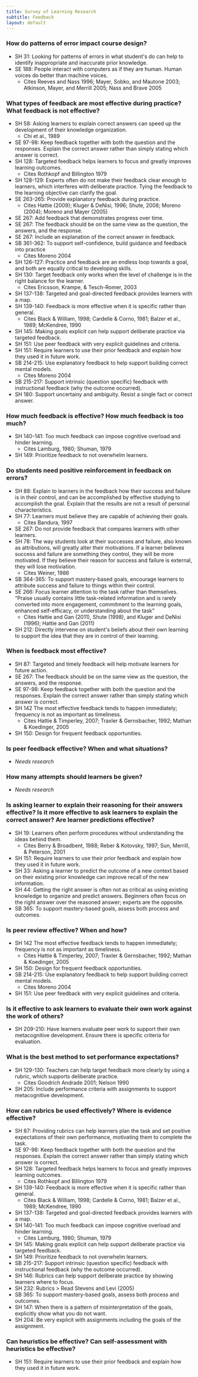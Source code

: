 ```yaml
---
title: Survey of Learning Research
subtitle: Feedback
layout: default
---
```


### How do patterns of error impact course design?

- SH 31: Looking for patterns of errors in what student's do can help to identify inappropriate and inaccurate prior knowledge.
- SE 188: People interact with computers as if they are human. Human voices do better than machine voices.
    - Cites Reeves and Nass 1996; Mayer, Sobko, and Mautone 2003; Atkinson, Mayer, and Merrill 2005; Nass and Brave 2005

### What types of feedback are most effective during practice? What feedback is not effective?

- SH 58: Asking learners to explain correct answers can speed up the development of their knowledge organization.
    - Chi et al., 1989
- SE 97-98: Keep feedback together with both the question and the responses. Explain the correct answer rather than simply stating which answer is correct.
- SH 128: Targeted feedback helps learners to focus and greatly improves learning outcomes.
    - Cites Rothkopf and Billington 1979
- SH 128-129: Experts often do not make their feedback clear enough to learners, which interferes with deliberate practice. Tying the feedback to the learning objective can clarify the goal.
- SE 263-265: Provide explanatory feedback during practice.
    - Cites Hattie (2009); Kluger & DeNisi, 1996; Shute, 2008; Moreno (2004); Moreno and Mayer (2005)
- SE 267: Add feedback that demonstrates progress over time.
- SE 267: The feedback should be on the same view as the question, the answers, and the response.
- SE 267: Include an explanation of the correct answer in feedback.
- SB 361-362: To support self-confidence, build guidance and feedback into practice
    - Cites Moreno 2004
- SH 126-127: Practice and feedback are an endless loop towards a goal, and both are equally critical to developing skills.
- SH 130: Target feedback only works when the level of challenge is in the right balance for the learner.
    - Cites Ericsson, Krampe, & Tesch-Romer, 2003
- SH 137-138: Targeted and goal-directed feedback provides learners with a map.
- SH 139-140: Feedback is more effective when it is specific rather than general.
    - Cites Black & William, 1998; Cardelle & Corno, 1981; Balzer et al., 1989; McKendree, 1990
- SH 145: Making goals explicit can help support deliberate practice via targeted feedback.
- SH 151: Use peer feedback with very explicit guidelines and criteria.
- SH 151: Require learners to use their prior feedback and explain how they used it in future work.
- SB 214-215: Use explanatory feedback to help support building correct mental models.
    - Cites Moreno 2004
- SB 215-217: Support intrinsic (question specific) feedback with instructional feedback (why the outcome occurred).
- SH 180: Support uncertainy and ambiguity. Resist a single fact or correct answer.

### How much feedback is effective? How much feedback is too much?

- SH 140-141: Too much feedback can impose cognitive overload and hinder learning.
    - Cites Lamburg, 1980; Shuman, 1979
- SH 149: Prioritize feedback to not overwhelm learners.

### Do students need positive reinforcement in feedback on errors?

- SH 88: Explain to learners in the feedback how their success and failure is in their control, and can be accomplished by effective studying to accomplish the goal. Explain that the results are not a result of personal characteristics.
- SH 77: Learners must believe they are capable of achieving their goals.
    - Cites Bandura, 1997
- SE 267: Do not provide feedback that compares learners with other learners.
- SH 78: The way students look at their successes and failure, also known as attributions, will greatly alter their motivations. If a learner believes success and failure are something they control, they will be more motivated. If they believe their reason for success and failure is external, they will lose motiviation.
    - Cites Weiner, 1986
- SB 364-365: To support mastery-based goals, encourage learners to attribute success and failure to things within their control.
- SE 266: Focus learner attention to the task rather than themselves. “Praise usually contains little task-related information and is rarely converted into more engagement, commitment to the learning goals, enhanced self-efficacy, or understanding about the task”
    - Cites Hattie and Gan (2011), Shute (1998), and Kluger and DeNisi (1996); Hattie and Gan (2011)
- SH 212: Directly intervene on student's beliefs about their own learning to support the idea that they are in control of their learning.

### When is feedback most effective?

- SH 87: Targeted and timely feedback will help motivate learners for future action.
- SE 267: The feedback should be on the same view as the question, the answers, and the response.
- SE 97-98: Keep feedback together with both the question and the responses. Explain the correct answer rather than simply stating which answer is correct.
- SH 142 The most effective feedback tends to happen immediately; frequency is not as important as timeliness.
    - Cites Hattie & Timperley, 2007; Traxler & Gernsbacher, 1992; Mathan & Koedinger, 2005
- SH 150: Design for frequent feedback opportunities.

### Is peer feedback effective? When and what situations?

- _Needs research_

### How many attempts should learners be given?

- _Needs research_

### Is asking learner to explain their reasoning for their answers effective? Is it more effective to ask learners to explain the correct answer? Are learner predictions effective?

- SH 19: Learners often perform procedures without understanding the ideas behind them.
    - Cites Berry & Broadbent, 1988; Reber & Kotovsky, 1997; Sun, Merrill, & Peterson, 2001
- SH 151: Require learners to use their prior feedback and explain how they used it in future work.
- SH 33: Asking a learner to predict the outcome of a new context based on their existing prior knowledge can improve recall of the new information.
- SH 44: Getting the right answer is often not as critical as using existing knowledge to organize and predict answers. Beginners often focus on the right answer over the reasoned answer; experts are the opposite.
- SB 365: To support mastery-based goals, assess both process and outcomes.

### Is peer review effective? When and how?

- SH 142 The most effective feedback tends to happen immediately; frequency is not as important as timeliness.
    - Cites Hattie & Timperley, 2007; Traxler & Gernsbacher, 1992; Mathan & Koedinger, 2005
- SH 150: Design for frequent feedback opportunities.
- SB 214-215: Use explanatory feedback to help support building correct mental models.
    - Cites Moreno 2004
- SH 151: Use peer feedback with very explicit guidelines and criteria.

### Is it effective to ask learners to evaluate their own work against the work of others?

- SH 209-210: Have learners evaluate peer work to support their own metacognitive development. Ensure there is specific criteria for evaluation.

### What is the best method to set performance expectations?

- SH 129-130: Teachers can help target feedback more clearly by using a rubric, which supports deliberate practice.
    - Cites Goodrich Andrade 2001; Nelson 1990
- SH 205: Include performance criteria with assignments to support metacognitive development.

### How can rubrics be used effectively? Where is evidence effective?

- SH 87: Providing rubrics can help learners plan the task and set positive expectations of their own performance, motivating them to complete the task.
- SE 97-98: Keep feedback together with both the question and the responses. Explain the correct answer rather than simply stating which answer is correct.
- SH 128: Targeted feedback helps learners to focus and greatly improves learning outcomes.
    - Cites Rothkopf and Billington 1979
- SH 139-140: Feedback is more effective when it is specific rather than general.
    - Cites Black & William, 1998; Cardelle & Corno, 1981; Balzer et al., 1989; McKendree, 1990
- SH 137-138: Targeted and goal-directed feedback provides learners with a map.
- SH 140-141: Too much feedback can impose cognitive overload and hinder learning.
    - Cites Lamburg, 1980; Shuman, 1979
- SH 145: Making goals explicit can help support deliberate practice via targeted feedback.
- SH 149: Prioritize feedback to not overwhelm learners.
- SB 215-217: Support intrinsic (question specific) feedback with instructional feedback (why the outcome occurred).
- SH 146: Rubrics can help support deliberate practice by showing learners where to focus.
- SH 232: Rubrics > Read Stevens and Levi (2005)
- SB 365: To support mastery-based goals, assess both process and outcomes.
- SH 147: When there is a pattern of misinterpretation of the goals, explicitly show what you do not want.
- SH 204: Be very explicit with assignments including the goals of the assignment.

### Can heuristics be effective? Can self-assessment with heuristics be effective?

- SH 151: Require learners to use their prior feedback and explain how they used it in future work.
